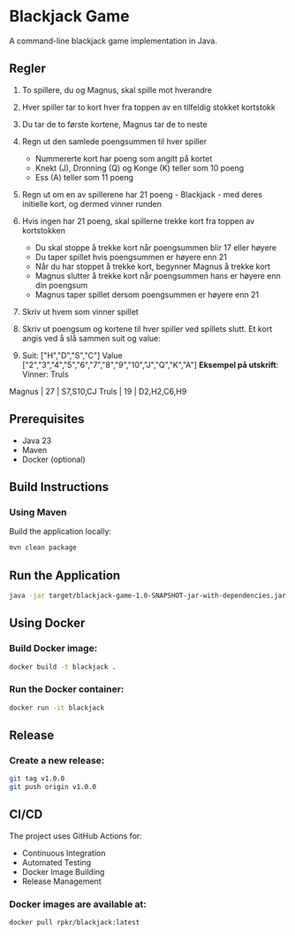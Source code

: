 # Blackjack Game

A command-line blackjack game implementation in Java.

## Regler
1. To spillere, du og Magnus, skal spille mot hverandre 
2. Hver spiller tar to kort hver fra toppen av en tilfeldig stokket kortstokk 
3. Du tar de to første kortene, Magnus tar de to neste 
4. Regn ut den samlede poengsummen til hver spiller 
   * Nummererte kort har poeng som angitt på kortet
   * Knekt (J), Dronning (Q) og Konge (K) teller som 10 poeng 
   * Ess (A) teller som 11 poeng
5. Regn ut om en av spillerene har 21 poeng - Blackjack - med deres initielle kort, og dermed vinner runden
6. Hvis ingen har 21 poeng, skal spillerne trekke kort fra toppen av kortstokken 
   * Du skal stoppe å trekke kort når poengsummen blir 17 eller høyere 
   * Du taper spillet hvis poengsummen er høyere enn 21 
   * Når du har stoppet å trekke kort, begynner Magnus å trekke kort 
   * Magnus slutter å trekke kort når poengsummen hans er høyere enn din poengsum 
   * Magnus taper spillet dersom poengsummen er høyere enn 21
7. Skriv ut hvem som vinner spillet
8. Skriv ut poengsum og kortene til hver spiller ved spillets slutt. Et kort angis ved å slå sammen suit og value:

9. Suit:
   ["H","D","S","C"]
   Value
   ["2","3","4","5","6","7","8","9","10","J","Q","K","A"]
   **Eksempel på utskrift**:
   Vinner: Truls

Magnus | 27 | S7,S10,CJ
Truls  | 19 | D2,H2,C6,H9
## Prerequisites

- Java 23
- Maven
- Docker (optional)

## Build Instructions

### Using Maven

Build the application locally:
```bash
mvn clean package
```

## Run the Application
```bash
java -jar target/blackjack-game-1.0-SNAPSHOT-jar-with-dependencies.jar
```

## Using Docker

### Build Docker image:
```bash
docker build -t blackjack .
```

### Run the Docker container:
```bash
docker run -it blackjack
```

## Release
### Create a new release:
```bash
git tag v1.0.0
git push origin v1.0.0
```

## CI/CD
The project uses GitHub Actions for:
* Continuous Integration 
* Automated Testing 
* Docker Image Building 
* Release Management

### Docker images are available at: 

```bash
docker pull rpkr/blackjack:latest
```




